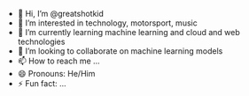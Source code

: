 - 👋 Hi, I’m @greatshotkid
- 👀 I’m interested in technology, motorsport, music
- 🌱 I’m currently learning machine learning and cloud and web technologies
- 💞️ I’m looking to collaborate on machine learning models
- 📫 How to reach me ...
- 😄 Pronouns: He/Him
- ⚡ Fun fact: ...

<!---
greatshotkid/greatshotkid is a ✨ special ✨ repository because its `README.md` (this file) appears on your GitHub profile.
You can click the Preview link to take a look at your changes.
--->
